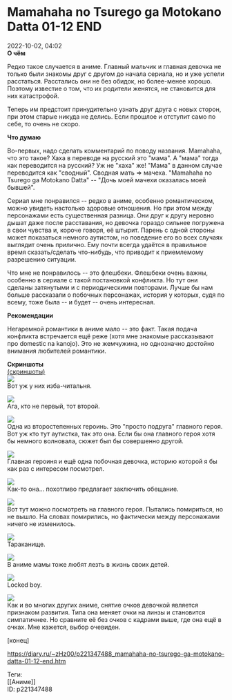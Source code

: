 Mamahaha no Tsurego ga Motokano Datta 01-12 END
================================================

   
 2022-10-02, 04:02   
   **О чём**    
   
 Редко такое случается в аниме. Главный мальчик и главная девочка не только были знакомы друг с другом до начала сериала, но и уже успели расстаться. Расстались они не без обидок, но более-менее хорошо. Поэтому известие о том, что их родители женятся, не становится для них катастрофой.   
   
 Теперь им предстоит принудительно узнать друг друга с новых сторон, при этом старые никуда не делись. Если прошлое и отступит само по себе, то очень не скоро.   
   
  **Что думаю**    
   
 Во-первых, надо сделать комментарий по поводу названия. Mamahaha, что это такое? Хаха в переводе на русский это "мама". А "мама" тогда как переводится на русский? Уж не "хаха" же! "Мама" в данном случае переводится как "сводный". Сводная мать => мачеха. "Mamahaha no Tsurego ga Motokano Datta" -- "Дочь моей мачехи оказалась моей бывшей".   
   
 Сериал мне понравился -- редко в аниме, особенно романтическом, можно увидеть настолько здоровые отношения. Но при этом между персонажами есть существенная разница. Они друг к другу неровно дышат даже после расставания, но девочка гораздо сильнее погружена в свои чувства и, короче говоря, её штырит. Парень с одной стороны может показаться немного аутистом, но поведение его во всех случаях выглядит очень прилично. Ему почти всегда удаётся в правильное время сказать/сделать что-нибудь, что приводит к приемлемому разрешению ситуации.   
   
 Что мне не понравилось -- это флешбеки. Флешбеки очень важны, особенно в сериале с такой постановкой конфликта. Но тут они сделаны затянутыми и с периодическими повторами. Лучше бы нам больше рассказали о побочных персонажах, история у которых, судя по всему, тоже была -- и будет -- очень интересная.   
   
  **Рекомендации**    
   
 Негаремной романтики в аниме мало -- это факт. Такая подача конфликта встречается ещё реже (хотя мне знакомые рассказывают про domestic na kanojo). Это не жемчужина, но однозначно достойно внимания любителей романтики.   
   
   
  **Скриншоты**    
  [(скриншоты)](https://zHz00.diary.ru/p221347488.htm?index=1#linkmore221347488m1)       
  [![](https://i.yapx.ru/UHnMjl.jpg)](https://yapx.ru/v/UHnMj)    
 Вот уж у них изба-читальня.   
   
  [![](https://i.yapx.ru/UHnMkl.jpg)](https://yapx.ru/v/UHnMk)    
 Ага, кто не первый, тот второй.   
   
  [![](https://i.yapx.ru/UHnMnl.jpg)](https://yapx.ru/v/UHnMn)    
 Одна из второстепенных героинь. Это "просто подруга" главного героя. Вот уж кто тут аутистка, так это она. Если бы она главного героя хотя бы немного волновала, сюжет был бы совершенно другой.   
   
  [![](https://i.yapx.ru/UHnMol.jpg)](https://yapx.ru/v/UHnMo)    
 Главная героиня и ещё одна побочная девочка, историю которой я бы как раз с интересом посмотрел.   
   
  [![](https://i.yapx.ru/UHnMql.jpg)](https://yapx.ru/v/UHnMq)    
 Как-то она... похотливо предлагает заключить обещание.   
   
  [![](https://i.yapx.ru/UHnMrl.jpg)](https://yapx.ru/v/UHnMr)    
 Вот тут можно посмотреть на главного героя. Пытались помириться, но не вышло. На словах помирились, но фактически между персонажами ничего не изменилось.   
   
  [![](https://i.yapx.ru/UHnMul.jpg)](https://yapx.ru/v/UHnMu)    
 Тараканище.   
   
  [![](https://i.yapx.ru/UHnMvl.jpg)](https://yapx.ru/v/UHnMv)    
 В аниме мамы тоже любят лезть в жизнь своих детей.   
   
  [![](https://i.yapx.ru/UHnMwl.jpg)](https://yapx.ru/v/UHnMw)    
 Locked boy.   
   
  [![](https://i.yapx.ru/UHnMyl.jpg)](https://yapx.ru/v/UHnMy)    
 Как и во многих других аниме, снятие очков девочкой является признаком развития. Типа она меняет очки на линзы и становится симпатичнее. Но сравните её без очков с кадрами выше, где она ещё в очках. Мне кажется, выбор очевиден.   
   
      
 [конец]   
    
 <https://diary.ru/~zHz00/p221347488_mamahaha-no-tsurego-ga-motokano-datta-01-12-end.htm>   
   
 Теги:   
 [[Аниме]]   
 ID: p221347488